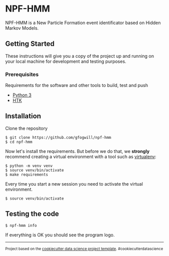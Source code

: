 # NPF-HMM

NPF-HMM is a New Particle Formation event identificator based on Hidden Markov Models.


## Getting Started

These instructions will give you a copy of the project up and running on
your local machine for development and testing purposes. 


### Prerequisites

Requirements for the software and other tools to build, test and push 
- [Python 3](https://www.python.org)
- [HTK](https://htk.eng.cam.ac.uk/)


## Installation

Clone the repository

```console
$ git clone https://github.com/gfogwill/npf-hmm
$ cd npf-hmm
```

Now let's install the requirements. But before we do that, we **strongly**
recommend creating a virtual environment with a tool such as
[virtualenv](https://virtualenv.pypa.io/en/stable/):

```console
$ python -m venv venv
$ source venv/bin/activate
$ make requirements
```

Every time you start a new session you need to activate the virtual environment.

```console
$ source venv/bin/activate
```


## Testing the code

```console
$ npf-hmm info
```

If everything is OK you should see the program logo.

--------

<p><small>Project based on the <a target="_blank" href="https://drivendata.github.io/cookiecutter-data-science/">cookiecutter data science project template</a>. #cookiecutterdatascience</small></p>
